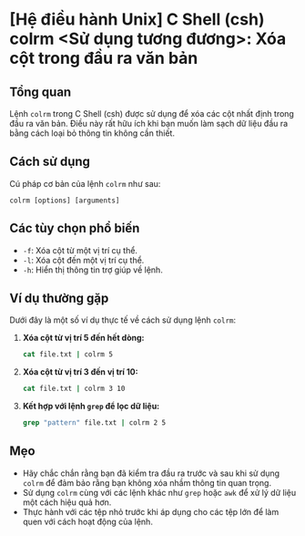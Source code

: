 # [Hệ điều hành Unix] C Shell (csh) colrm <Sử dụng tương đương>: Xóa cột trong đầu ra văn bản

## Tổng quan
Lệnh `colrm` trong C Shell (csh) được sử dụng để xóa các cột nhất định trong đầu ra văn bản. Điều này rất hữu ích khi bạn muốn làm sạch dữ liệu đầu ra bằng cách loại bỏ thông tin không cần thiết.

## Cách sử dụng
Cú pháp cơ bản của lệnh `colrm` như sau:
```
colrm [options] [arguments]
```

## Các tùy chọn phổ biến
- `-f`: Xóa cột từ một vị trí cụ thể.
- `-l`: Xóa cột đến một vị trí cụ thể.
- `-h`: Hiển thị thông tin trợ giúp về lệnh.

## Ví dụ thường gặp
Dưới đây là một số ví dụ thực tế về cách sử dụng lệnh `colrm`:

1. **Xóa cột từ vị trí 5 đến hết dòng:**
   ```csh
   cat file.txt | colrm 5
   ```

2. **Xóa cột từ vị trí 3 đến vị trí 10:**
   ```csh
   cat file.txt | colrm 3 10
   ```

3. **Kết hợp với lệnh `grep` để lọc dữ liệu:**
   ```csh
   grep "pattern" file.txt | colrm 2 5
   ```

## Mẹo
- Hãy chắc chắn rằng bạn đã kiểm tra đầu ra trước và sau khi sử dụng `colrm` để đảm bảo rằng bạn không xóa nhầm thông tin quan trọng.
- Sử dụng `colrm` cùng với các lệnh khác như `grep` hoặc `awk` để xử lý dữ liệu một cách hiệu quả hơn.
- Thực hành với các tệp nhỏ trước khi áp dụng cho các tệp lớn để làm quen với cách hoạt động của lệnh.